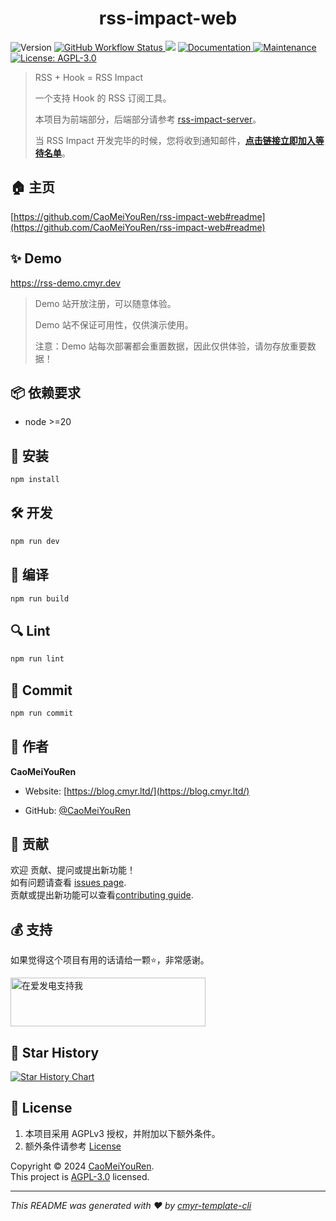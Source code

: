 <h1 align="center">rss-impact-web </h1>
<p>
  <img alt="Version" src="https://img.shields.io/github/package-json/v/CaoMeiYouRen/rss-impact-web" />
  <a href="https://github.com/CaoMeiYouRen/rss-impact-web/actions?query=workflow%3ARelease" target="_blank">
    <img alt="GitHub Workflow Status" src="https://img.shields.io/github/actions/workflow/status/CaoMeiYouRen/rss-impact-web/release.yml?branch=master">
  </a>
  <img src="https://img.shields.io/badge/node-%3E%3D20-blue.svg" />
  <a href="https://github.com/CaoMeiYouRen/rss-impact-web#readme" target="_blank">
    <img alt="Documentation" src="https://img.shields.io/badge/documentation-yes-brightgreen.svg" />
  </a>
  <a href="https://github.com/CaoMeiYouRen/rss-impact-web/graphs/commit-activity" target="_blank">
    <img alt="Maintenance" src="https://img.shields.io/badge/Maintained%3F-yes-green.svg" />
  </a>
  <a href="https://github.com/CaoMeiYouRen/rss-impact-web/blob/master/LICENSE" target="_blank">
    <img alt="License: AGPL-3.0" src="https://img.shields.io/github/license/CaoMeiYouRen/rss-impact-web?color=yellow" />
  </a>
</p>


> RSS + Hook = RSS Impact
>
> 一个支持 Hook 的 RSS 订阅工具。
>
> 本项目为前端部分，后端部分请参考 [rss-impact-server](https://github.com/CaoMeiYouRen/rss-impact-server)。
>
> 当 RSS Impact 开发完毕的时候，您将收到通知邮件，**[点击链接立即加入等待名单](https://waitlist.cmyr.dev)**。

## 🏠 主页

[https://github.com/CaoMeiYouRen/rss-impact-web#readme](https://github.com/CaoMeiYouRen/rss-impact-web#readme)


## ✨ Demo

https://rss-demo.cmyr.dev

> Demo 站开放注册，可以随意体验。
>
> Demo 站不保证可用性，仅供演示使用。
>
> 注意：Demo 站每次部署都会重置数据，因此仅供体验，请勿存放重要数据！


## 📦 依赖要求


- node >=20

## 🚀 安装

```sh
npm install
```

## 🛠️ 开发

```sh
npm run dev
```

## 🔧 编译

```sh
npm run build
```

## 🔍 Lint

```sh
npm run lint
```

## 💾 Commit

```sh
npm run commit
```


## 👤 作者


**CaoMeiYouRen**

* Website: [https://blog.cmyr.ltd/](https://blog.cmyr.ltd/)

* GitHub: [@CaoMeiYouRen](https://github.com/CaoMeiYouRen)


## 🤝 贡献

欢迎 贡献、提问或提出新功能！<br />如有问题请查看 [issues page](https://github.com/CaoMeiYouRen/rss-impact-web/issues). <br/>贡献或提出新功能可以查看[contributing guide](https://github.com/CaoMeiYouRen/rss-impact-web/blob/master/CONTRIBUTING.md).

## 💰 支持

如果觉得这个项目有用的话请给一颗⭐️，非常感谢。

<a href="https://afdian.com/@CaoMeiYouRen">
  <img src="https://cdn.jsdelivr.net/gh/CaoMeiYouRen/image-hosting-01@master/images/202306192324870.png" width="312px" height="78px" alt="在爱发电支持我">
</a>

## 🌟 Star History

[![Star History Chart](https://api.star-history.com/svg?repos=CaoMeiYouRen/rss-impact-web&type=Date)](https://star-history.com/#CaoMeiYouRen/rss-impact-web&Date)

## 📝 License

1. 本项目采用 AGPLv3 授权，并附加以下额外条件。
2. 额外条件请参考 [License](https://github.com/CaoMeiYouRen/rss-impact-server?tab=readme-ov-file#-license)

Copyright © 2024 [CaoMeiYouRen](https://github.com/CaoMeiYouRen).<br />
This project is [AGPL-3.0](https://github.com/CaoMeiYouRen/rss-impact-web/blob/master/LICENSE) licensed.

***
_This README was generated with ❤️ by [cmyr-template-cli](https://github.com/CaoMeiYouRen/cmyr-template-cli)_
